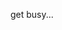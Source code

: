 get busy...

<!---
swegmen/swegmen is a ✨ special ✨ repository because its `README.md` (this file) appears on your GitHub profile.
You can click the Preview link to take a look at your changes.
--->
